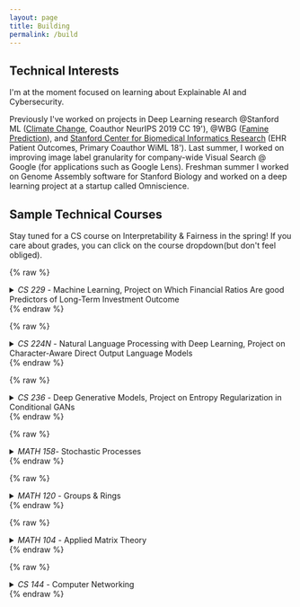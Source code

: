 ```yaml
---
layout: page
title: Building
permalink: /build
---
```


## Technical Interests 
I'm at the moment focused on learning about Explainable AI and Cybersecurity.

Previously I've worked on projects in Deep Learning research @Stanford ML ([Climate Change](https://stanfordmlgroup.github.io/), Coauthor NeurIPS 2019 CC 19'), @WBG ([Famine Prediction](https://www.worldbank.org/en/programs/famine-early-action-mechanism)), and [Stanford Center for Biomedical Informatics Research](https://bmir.stanford.edu/) (EHR Patient Outcomes, Primary Coauthor WiML 18'). Last summer, I worked on improving image label granularity for company-wide Visual Search @ Google (for applications such as Google Lens). Freshman summer I worked on Genome Assembly software for Stanford Biology and worked on a deep learning project at a startup called Omniscience. 

## Sample Technical Courses 
Stay tuned for a CS course on Interpretability & Fairness in the spring! If you care about grades, you can click on the course dropdown(but don't feel obliged). 

{% raw %}
<details>
    <summary><i>CS 229</i> - Machine Learning, Project on Which Financial Ratios Are good Predictors of Long-Term Investment Outcome </summary>
    A
</details>
{% endraw %}
 
{% raw %}
<details>
    <summary><i>CS 224N</i> - Natural Language Processing with Deep Learning, Project on Character-Aware Direct Output Language Models</summary>
    A
</details>
{% endraw %}

{% raw %}
<details>
    <summary><i>CS 236</i> - Deep Generative Models, Project on Entropy Regularization in Conditional GANs </summary>
    A
</details>
{% endraw %}

{% raw %}
<details>
    <summary><i>MATH 158</i>- Stochastic Processes </summary>
    A
</details>
{% endraw %}

{% raw %}
<details>
    <summary><i>MATH 120</i> - Groups & Rings </summary>
    A
</details>
{% endraw %}

{% raw %}
<details>
    <summary><i>MATH 104</i> - Applied Matrix Theory </summary>
    A+
</details>
{% endraw %}

{% raw %}
<details>
    <summary><i>CS 144</i> - Computer Networking </summary>
    A
</details>
{% endraw %}